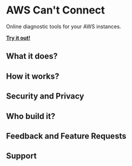 # AWS Can't Connect
Online diagnostic tools for your AWS instances.  

**[Try it out!](https://feoff3.github.io/aws-cant-connect/)**

## What it does?


## How it works?


## Security and Privacy


## Who build it?


## Feedback and Feature Requests


## Support

